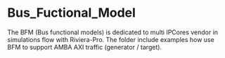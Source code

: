 # Bus_Fuctional_Model
The BFM (Bus functional models) is dedicated to multi IPCores vendor in simulations flow with Riviera-Pro. The folder include examples how use BFM to support AMBA AXI traffic (generator / target).

